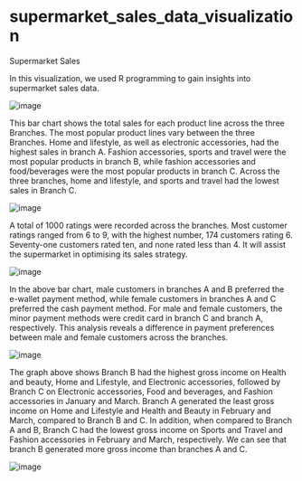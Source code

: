 # supermarket_sales_data_visualization
Supermarket Sales

In this visualization, we used R programming to gain insights into supermarket sales data.

![image](https://user-images.githubusercontent.com/99766998/156859952-1f9f8f22-401e-4678-99be-daf671a8d7be.png)

This bar chart shows the total sales for each product line across the three Branches. The most popular product lines vary between the three Branches. Home and lifestyle, as well as electronic accessories, had the highest sales in branch A. Fashion accessories, sports and travel were the most popular products in branch B, while fashion accessories and food/beverages were the most popular products in branch C. Across the three branches, home and lifestyle, and sports and travel had the lowest sales in Branch C.


![image](https://user-images.githubusercontent.com/99766998/156861307-67b80d9e-818e-477d-ab23-05d893c02557.png)

A total of 1000 ratings were recorded across the branches. Most customer ratings ranged from 6 to 9, with the highest number, 174 customers rating 6. Seventy-one customers rated ten, and none rated less than 4. It will assist the supermarket in optimising its sales strategy.


![image](https://user-images.githubusercontent.com/99766998/156864243-c723b4d9-a07b-4c18-ae63-a15153137550.png)

In the above bar chart, male customers in branches A and B preferred the e-wallet payment method, while female customers in branches A and C preferred the cash payment method. For male and female customers, the minor payment methods were credit card in branch C and branch A, respectively. This analysis reveals a difference in payment preferences between male and female customers across the branches.

![image](https://user-images.githubusercontent.com/99766998/156866157-af279dee-f87f-4585-8cdc-b510f48022e9.png)

The graph above shows Branch B had the highest gross income on Health and beauty, Home and Lifestyle, and Electronic accessories, followed by Branch C on Electronic accessories, Food and beverages, and Fashion accessories in January and March. Branch A generated the least gross income on Home and Lifestyle and Health and Beauty in February and March, compared to Branch B and C. In addition, when compared to Branch A and B, Branch C had the lowest gross income on Sports and Travel and Fashion accessories in February and March, respectively. We can see that branch B generated more gross income than branches A and C.

![image](https://user-images.githubusercontent.com/99766998/156868377-b588fb61-d911-4918-a1b9-1b30ae8f4e48.png)
